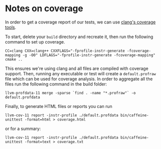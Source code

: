 # Notes on coverage

In order to get a coverage report of our tests, we can use
[clang's coverage tools](https://clang.llvm.org/docs/SourceBasedCodeCoverage.html).

To start, delete your `build` directory and recreate it, then
run the following command to set up coverage.

```
CC=clang CXX=clang++ CXXFLAGS="-fprofile-instr-generate -fcoverage-mapping -g -O0" LDFLAGS="-fprofile-instr-generate -fcoverage-mapping" cmake ..
```

This ensures we're using clang and all files are compiled with
coverage support. Then, running any executable or test will
create a `default.profraw` file which can be used for coverage
analysis. In order to aggregate all the files run the following
command in the build folder:

```
llvm-profdata-11 merge -sparse `find . -name "*.profraw"` -o default.profdata
```
Finally, to generate HTML files or reports you can run
```
llvm-cov-11 report -instr-profile ./default.profdata bin/caffeine-unittest -format=html > coverage.html
```
or for a summary:
```
llvm-cov-11 report -instr-profile ./default.profdata bin/caffeine-unittest -format=text > coverage.txt
```
